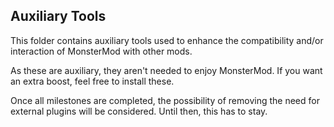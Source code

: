 ## Auxiliary Tools

This folder contains auxiliary tools used to enhance the compatibility and/or interaction of MonsterMod with other mods. 

As these are auxiliary, they aren't needed to enjoy MonsterMod. If you want an extra boost, feel free to install these.

Once all milestones are completed, the possibility of removing the need for external plugins will be considered. Until then, this has to stay.

